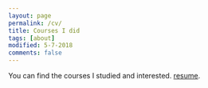 ```yaml
---
layout: page
permalink: /cv/
title: Courses I did
tags: [about]
modified: 5-7-2018
comments: false
---
```



You can find the courses I studied and interested. [resume](https://github.com/zzh237/zzh237.github.io/blob/master/CV.pdf).
